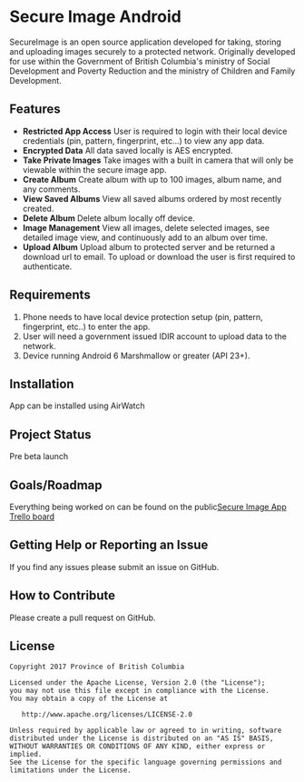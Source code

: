 # Secure Image Android
SecureImage is an open source application developed for taking, storing and uploading images securely to a protected network. Originally developed for use within the Government of British Columbia's ministry of Social Development and Poverty Reduction and the ministry of Children and Family Development.

## Features
- **Restricted App Access** User is required to login with their local device credentials (pin, pattern, fingerprint, etc...) to view any app data.
- **Encrypted Data** All data saved locally is AES encrypted.
- **Take Private Images** Take images with a built in camera that will only be viewable within the secure image app. 
- **Create Album** Create album with up to 100 images, album name, and any comments.
- **View Saved Albums** View all saved albums ordered by most recently created.
- **Delete Album** Delete album locally off device.
- **Image Management** View all images, delete selected images, see detailed image view, and continuously add to an album over time.
- **Upload Album** Upload album to protected server and be returned a download url to email. To upload or download the user is first required to authenticate.

## Requirements
1) Phone needs to have local device protection setup (pin, pattern, fingerprint, etc..) to enter the app.
2) User will need a government issued IDIR account to upload data to the network.
3) Device running Android 6 Marshmallow or greater (API 23+).

## Installation
App can be installed using AirWatch

## Project Status
Pre beta launch

## Goals/Roadmap
Everything being worked on can be found on the public[Secure Image App Trello board](https://trello.com/b/UYJpEzrT/secure-image-app)

## Getting Help or Reporting an Issue
If you find any issues please submit an issue on GitHub.

## How to Contribute
Please create a pull request on GitHub.

## License
    Copyright 2017 Province of British Columbia

    Licensed under the Apache License, Version 2.0 (the "License");
    you may not use this file except in compliance with the License.
    You may obtain a copy of the License at 

       http://www.apache.org/licenses/LICENSE-2.0

    Unless required by applicable law or agreed to in writing, software
    distributed under the License is distributed on an "AS IS" BASIS,
    WITHOUT WARRANTIES OR CONDITIONS OF ANY KIND, either express or implied.
    See the License for the specific language governing permissions and
    limitations under the License.
